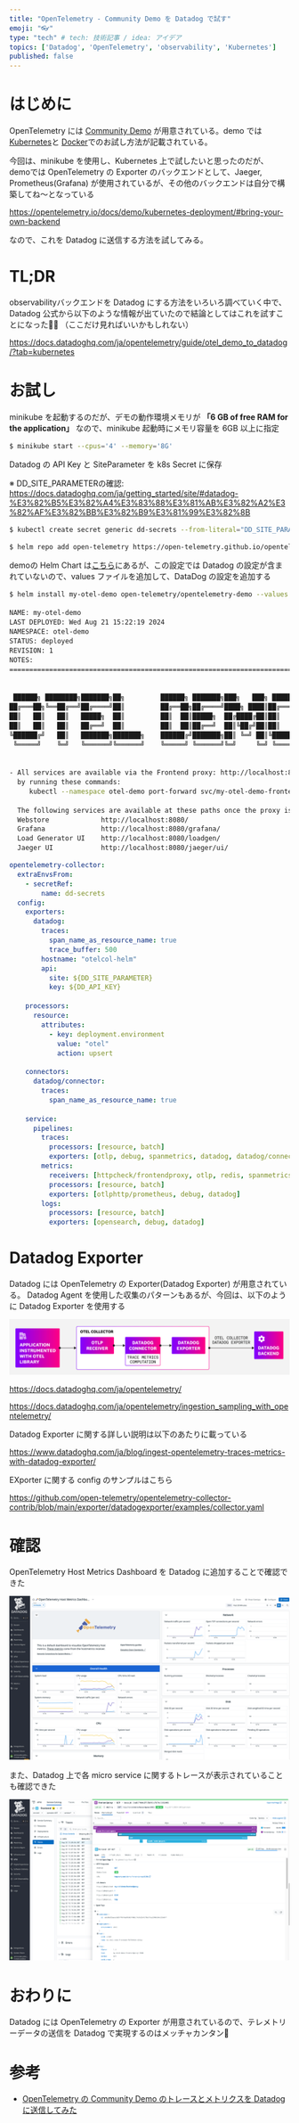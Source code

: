 ```yaml
---
title: "OpenTelemetry - Community Demo を Datadog で試す"
emoji: "👓"
type: "tech" # tech: 技術記事 / idea: アイデア
topics: ['Datadog', 'OpenTelemetry', 'observability', 'Kubernetes']
published: false
---
```


# はじめに

OpenTelemetry には [Community Demo](https://opentelemetry.io/ja/docs/demo/) が用意されている。demo では[Kubernetes](https://opentelemetry.io/docs/demo/kubernetes-deployment/)と [Docker](https://opentelemetry.io/docs/demo/docker-deployment/)でのお試し方法が記載されている。

今回は、minikube を使用し、Kubernetes 上で試したいと思ったのだが、
demoでは OpenTelemetry の Exporter のバックエンドとして、Jaeger, Prometheus(Grafana) が使用されているが、その他のバックエンドは自分で構築してね〜となっている

https://opentelemetry.io/docs/demo/kubernetes-deployment/#bring-your-own-backend

なので、これを Datadog に送信する方法を試してみる。


# TL;DR
observabilityバックエンドを Datadog にする方法をいろいろ調べていく中で、Datadog 公式から以下のような情報が出ていたので結論としてはこれを試すことになった😮‍💨
（ここだけ見ればいいかもしれない）

https://docs.datadoghq.com/ja/opentelemetry/guide/otel_demo_to_datadog/?tab=kubernetes


# お試し

minikube を起動するのだが、デモの動作環境メモリが
**「6 GB of free RAM for the application」** なので、minikube 起動時にメモリ容量を 6GB 以上に指定

```bash
$ minikube start --cpus='4' --memory='8G'
```

Datadog の API Key と SiteParameter を k8s Secret に保存

※ DD_SITE_PARAMETERの確認: https://docs.datadoghq.com/ja/getting_started/site/#datadog-%E3%82%B5%E3%82%A4%E3%83%88%E3%81%AB%E3%82%A2%E3%82%AF%E3%82%BB%E3%82%B9%E3%81%99%E3%82%8B
```bash
$ kubectl create secret generic dd-secrets --from-literal="DD_SITE_PARAMETER=<Your API Site>" --from-literal="DD_API_KEY=<Your API Key>"
```


```bash
$ helm repo add open-telemetry https://open-telemetry.github.io/opentelemetry-helm-charts
```

demoの Helm Chart は[こちら](https://github.com/open-telemetry/opentelemetry-helm-charts/blob/main/charts/opentelemetry-demo/values.yaml#L674)にあるが、この設定では Datadog の設定が含まれていないので、values ファイルを追加して、DataDog の設定を追加する

```bash
$ helm install my-otel-demo open-telemetry/opentelemetry-demo --values my-values-file.yaml

NAME: my-otel-demo
LAST DEPLOYED: Wed Aug 21 15:22:19 2024
NAMESPACE: otel-demo
STATUS: deployed
REVISION: 1
NOTES:
=======================================================================================


 ██████╗ ████████╗███████╗██╗         ██████╗ ███████╗███╗   ███╗ ██████╗
██╔═══██╗╚══██╔══╝██╔════╝██║         ██╔══██╗██╔════╝████╗ ████║██╔═══██╗
██║   ██║   ██║   █████╗  ██║         ██║  ██║█████╗  ██╔████╔██║██║   ██║
██║   ██║   ██║   ██╔══╝  ██║         ██║  ██║██╔══╝  ██║╚██╔╝██║██║   ██║
╚██████╔╝   ██║   ███████╗███████╗    ██████╔╝███████╗██║ ╚═╝ ██║╚██████╔╝
 ╚═════╝    ╚═╝   ╚══════╝╚══════╝    ╚═════╝ ╚══════╝╚═╝     ╚═╝ ╚═════╝


- All services are available via the Frontend proxy: http://localhost:8080
  by running these commands:
     kubectl --namespace otel-demo port-forward svc/my-otel-demo-frontendproxy 8080:8080

  The following services are available at these paths once the proxy is exposed:
  Webstore             http://localhost:8080/
  Grafana              http://localhost:8080/grafana/
  Load Generator UI    http://localhost:8080/loadgen/
  Jaeger UI            http://localhost:8080/jaeger/ui/
```


```yaml
opentelemetry-collector:
  extraEnvsFrom:
    - secretRef:
        name: dd-secrets
  config:
    exporters:
      datadog:
        traces:
          span_name_as_resource_name: true
          trace_buffer: 500
        hostname: "otelcol-helm"
        api:
          site: ${DD_SITE_PARAMETER}
          key: ${DD_API_KEY}

    processors:
      resource:
        attributes:
          - key: deployment.environment
            value: "otel"
            action: upsert

    connectors:
      datadog/connector:
        traces:
          span_name_as_resource_name: true

    service:
      pipelines:
        traces:
          processors: [resource, batch]
          exporters: [otlp, debug, spanmetrics, datadog, datadog/connector]
        metrics:
          receivers: [httpcheck/frontendproxy, otlp, redis, spanmetrics, datadog/connector]
          processors: [resource, batch]
          exporters: [otlphttp/prometheus, debug, datadog]
        logs:
          processors: [resource, batch]
          exporters: [opensearch, debug, datadog]
```


# Datadog Exporter
Datadog には OpenTelemetry の Exporter(Datadog Exporter) が用意されている。
Datadog Agent を使用した収集のパターンもあるが、今回は、以下のように Datadog Exporter を使用する

![alt text](/images/otel-datadog-demo/datadog-exporter.png)

https://docs.datadoghq.com/ja/opentelemetry/


https://docs.datadoghq.com/ja/opentelemetry/ingestion_sampling_with_opentelemetry/


Datadog Exporter に関する詳しい説明は以下のあたりに載っている

https://www.datadoghq.com/ja/blog/ingest-opentelemetry-traces-metrics-with-datadog-exporter/

EXporter に関する config のサンプルはこちら

https://github.com/open-telemetry/opentelemetry-collector-contrib/blob/main/exporter/datadogexporter/examples/collector.yaml


# 確認

OpenTelemetry Host Metrics Dashboard を Datadog に追加することで確認できた

![alt text](/images/otel-datadog-demo/datadog-image-0.png)

また、Datadog 上で各 micro service に関するトレースが表示されていることも確認できた

![alt text](/images/otel-datadog-demo/datadog-image-1.png)

# おわりに
Datadog には OpenTelemetry の Exporter が用意されているので、テレメトリーデータの送信を Datadog で実現するのはメッチャカンタン🚀

# 参考
- [OpenTelemetry の Community Demo のトレースとメトリクスを Datadog に送信してみた](https://qiita.com/stanabe/items/0940f0268b4a0afe4381)
